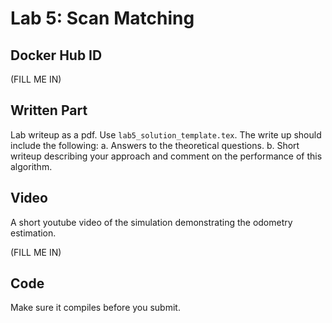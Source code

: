# Lab 5: Scan Matching

## Docker Hub ID
(FILL ME IN)

## Written Part

Lab writeup as a pdf. Use `lab5_solution_template.tex`. The write up should include the following:
a. Answers to the theoretical questions.
b. Short writeup describing your approach and comment on the performance of this algorithm.

## Video

A short youtube video of the simulation demonstrating the odometry estimation.

(FILL ME IN)

## Code

Make sure it compiles before you submit.